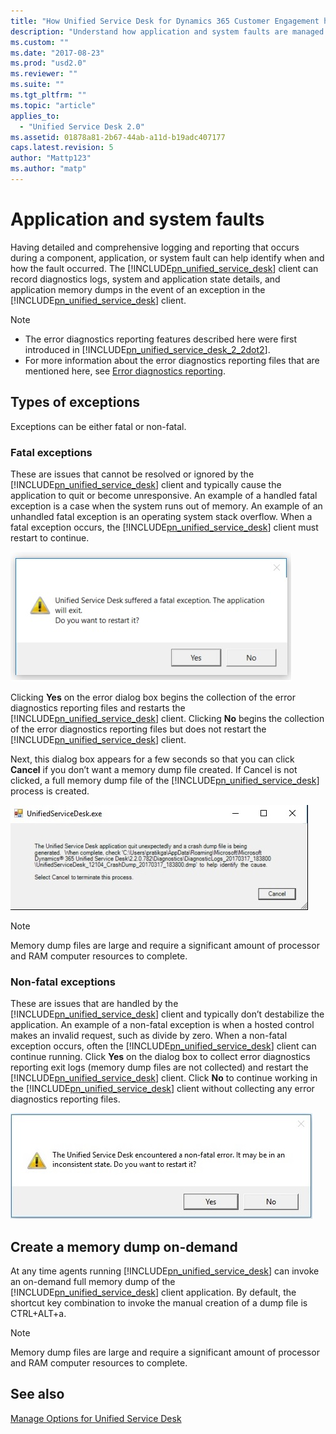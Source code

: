 ```yaml
---
title: "How Unified Service Desk for Dynamics 365 Customer Engagement handles application and system errors | MicrosoftDocs"
description: "Understand how application and system faults are managed in Unifed Service Desk."
ms.custom: ""
ms.date: "2017-08-23"
ms.prod: "usd2.0"
ms.reviewer: ""
ms.suite: ""
ms.tgt_pltfrm: ""
ms.topic: "article"
applies_to: 
  - "Unified Service Desk 2.0"
ms.assetid: 01878a81-2b67-44ab-a11d-b19adc407177
caps.latest.revision: 5
author: "Mattp123"
ms.author: "matp"
---
```

# Application and system faults
Having detailed and comprehensive logging and reporting that occurs during a  component, application, or system fault can help identify when and how the fault occurred. The [!INCLUDE[pn_unified_service_desk](../../includes/pn-unified-service-desk.md)] client can record diagnostics logs, system and application state details, and application memory dumps in the event of an exception in the [!INCLUDE[pn_unified_service_desk](../../includes/pn-unified-service-desk.md)] client.  
  
> [!NOTE]
>  -   The error diagnostics reporting features described here were  first introduced in [!INCLUDE[pn_unified_service_desk_2_2dot2](../../includes/pn-unified-service-desk-2-2dot2.md)].  
> -   For more information about the error diagnostics reporting files that are mentioned here, see [Error diagnostics reporting](../../unified-service-desk/admin/configure-client-diagnostic-logging-unified-service-desk.md#exceptionlogging).  
  
 
<a name="typesofexceptions"></a>   
## Types of exceptions  
 Exceptions can be either fatal or non-fatal.  
  
### Fatal exceptions  
 These are issues that cannot be resolved or ignored by the [!INCLUDE[pn_unified_service_desk](../../includes/pn-unified-service-desk.md)] client and typically cause the application to quit or become unresponsive. An example of a handled fatal exception is a case when the system runs out of memory. An example of an unhandled fatal exception is an operating system stack overflow. When a fatal exception occurs, the [!INCLUDE[pn_unified_service_desk](../../includes/pn-unified-service-desk.md)] client must restart to continue.  
  
 ![Unified Service Desk exception dialog](../../unified-service-desk/media/usd-exception-dialog.jpg "Unified Service Desk exception dialog")  
  
 Clicking **Yes** on the error dialog box begins the collection of the error diagnostics reporting files and restarts the [!INCLUDE[pn_unified_service_desk](../../includes/pn-unified-service-desk.md)] client. Clicking **No** begins the collection of the error diagnostics reporting files but does not restart the [!INCLUDE[pn_unified_service_desk](../../includes/pn-unified-service-desk.md)] client.  
  
 Next, this dialog box  appears for a few seconds so that you can click **Cancel** if you don’t want a memory dump file created. If Cancel is not clicked, a full memory dump file of the [!INCLUDE[pn_unified_service_desk](../../includes/pn-unified-service-desk.md)] process is created.  
  
 ![Unified Service Desk dump file collection](../../unified-service-desk/media/usd-dump-file-collection.jpg "Unified Service Desk dump file collection")  
  
> [!NOTE]
>  Memory dump files are large and require a significant amount of processor and RAM computer resources  to complete.  
  
### Non-fatal exceptions  
 These are issues that are handled by the [!INCLUDE[pn_unified_service_desk](../../includes/pn-unified-service-desk.md)] client and typically don’t destabilize the application. An example of a non-fatal exception is when a hosted control makes an invalid request, such as divide by zero. When a non-fatal exception occurs, often the [!INCLUDE[pn_unified_service_desk](../../includes/pn-unified-service-desk.md)] client can continue running. Click **Yes** on the dialog box to collect error diagnostics reporting exit logs (memory dump files are not collected) and restart the [!INCLUDE[pn_unified_service_desk](../../includes/pn-unified-service-desk.md)] client. Click **No** to continue working in the [!INCLUDE[pn_unified_service_desk](../../includes/pn-unified-service-desk.md)] client without collecting any error diagnostics reporting files.  
  
 ![Unified Service Desk non&#45;fatal exception dialog](../../unified-service-desk/media/usd-nonfatal-exception.jpg "Unified Service Desk non-fatal exception dialog")  
  
<a name="ondemandDump"></a>   
## Create a memory dump on-demand  
 At any time agents running [!INCLUDE[pn_unified_service_desk](../../includes/pn-unified-service-desk.md)] can invoke an on-demand full memory dump of the [!INCLUDE[pn_unified_service_desk](../../includes/pn-unified-service-desk.md)] client application. By default, the shortcut key combination to invoke the manual creation of a  dump file is CTRL+ALT+a.  
  
> [!NOTE]
>  Memory dump files are large and require a significant amount of processor and RAM computer resources  to complete.  
  
## See also  
 [Manage Options for Unified Service Desk](../../unified-service-desk/admin/manage-options-unified-service-desk.md)